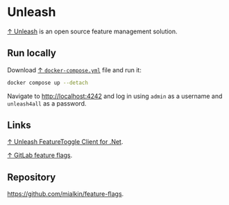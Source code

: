 # Unleash

[↑ Unleash](https://github.com/Unleash/unleash) is an open source feature management solution.

## Run locally

Download [↑ `docker-compose.yml`](https://github.com/Unleash/unleash/blob/main/docker-compose.yml) file and run it:

```bash
docker compose up --detach
```

Navigate to <http://localhost:4242> and log in using `admin` as a username and `unleash4all` as a password.

## Links

[↑ Unleash FeatureToggle Client for .Net](https://github.com/Unleash/unleash-client-dotnet).

[↑ GitLab feature flags](https://docs.gitlab.com/ee/operations/feature_flags.html).

## Repository

<https://github.com/mialkin/feature-flags>.
